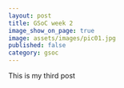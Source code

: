 ```yaml
---
layout: post
title: GSoC week 2
image_show_on_page: true
image: assets/images/pic01.jpg
published: false
category: gsoc
---
```

This is my third post
